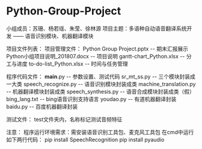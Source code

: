 # Python-Group-Project

小组成员：苏珊、杨若瑶、朱莹、徐林源
项目主题：多语种自动语音翻译系统开发 —— 语音识别模块、机器翻译模块

项目文件列表：
  项目管理文件：
  Python Group Project.pptx -- 期末汇报展示
  Python小组项目说明_201807.docx -- 项目说明
  gantt-chart_Python.xlsx -- 分工与进度
  to-do-list_Python.xlsx -- 时间与任务管理
 
  程序代码文件：
  __main__.py -- 参数设置、测试代码
  sr_mt_ss.py -- 三个模块封装成一大类
  speech_recognize.py -- 语音识别模块封装成类
  machine_translation.py -- 机器翻译模块封装成类
  speech_synthesis.py -- 语音合成模块封装成类（假）
  bing_lang.txt -- bing语音识别支持语言
  youdao.py -- 有道机器翻译封装 
  baidu.py -- 百度机器翻译封装

  测试文件：
  test文件夹内，名称标记测试音频特征

注意：
  程序运行环境需求：需安装语音识别工具包、麦克风工具包
  在cmd中运行如下两行代码：
  pip install SpeechRecognition
  pip install pyaudio
